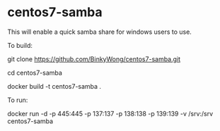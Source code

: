# centos7-samba

This will enable a quick samba share for windows users to use.

To build:

  git clone https://github.com/BinkyWong/centos7-samba.git

  cd centos7-samba

  docker build -t centos7-samba .

To run:

  docker run -d -p 445:445 -p 137:137 -p 138:138 -p 139:139 -v /srv:/srv centos7-samba


